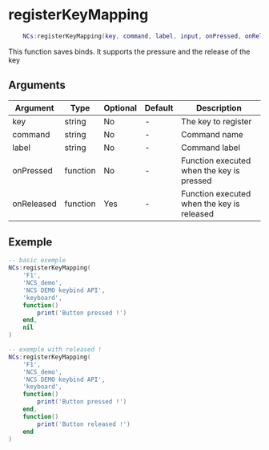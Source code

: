 # registerKeyMapping

```lua
    NCs:registerKeyMapping(key, command, label, input, onPressed, onReleased)
```

This function saves binds. It supports the pressure and the release of the key

## Arguments
| Argument      | Type | Optional | Default | Description                                                                                       |
|---------------|-----------|----------|---------------|---------------------------------------------------------------------------------------------------|
| key           | string    | No       | -             |  The key to register                                                                          |
| command          | string    | No      | -          |   Command name                                                       |
| label          | string    | No      | -        | Command label                                                               |
| onPressed          | function    | No      | -        | Function executed when the key is pressed                                                                |
| onReleased          | function    | Yes      | -        | Function executed when the key is released                                                                |

## Exemple

```lua
-- basic exemple
NCs:registerKeyMapping(
    'F1',
    'NCS_demo',
    'NCS DEMO keybind API',
    'keyboard',
    function()
        print('Button pressed !')
    end,
    nil
)

-- exemple with released !
NCs:registerKeyMapping(
    'F1',
    'NCS_demo',
    'NCS DEMO keybind API',
    'keyboard',
    function()
        print('Button pressed !')
    end,
    function()
        print('Button released !')
    end
)
```